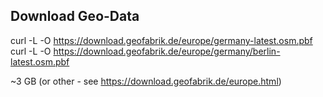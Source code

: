 
## Download Geo-Data


curl -L -O https://download.geofabrik.de/europe/germany-latest.osm.pbf
curl -L -O https://download.geofabrik.de/europe/germany/berlin-latest.osm.pbf

~3 GB
(or other - see https://download.geofabrik.de/europe.html)
